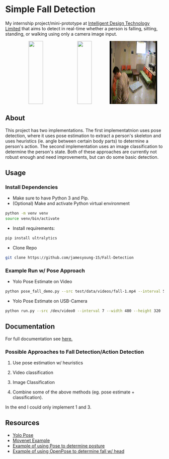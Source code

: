 # Simple Fall Detection
<!-- Github Repo [here](https://github.com/jamesyoung-15/FallDetection). Quick proto-type project that aims to detect in real-time whether a person is falling, sitting, standing, or walking using only a camera image input. -->

My internship project/mini-prototype at [Intelligent Design Technology Limited](https://intelligentdesign.hk/english/) that aims to detect in real-time whether a person is falling, sitting, standing, or walking using only a camera image input.

<p align="middle">
    <img src="./docs/media/demo-1.gif" width="30%" height="200px"/>
    <img src="./docs/media/demo-2.gif" width="30%" height="200px"/>
    <img src="./docs/media/demo-3.gif" width="30%" height="200px"/>
</p>

## About
This project has two implementations. The first implementatnion uses pose detection, where it uses pose estimation to extract a person's skeleton and uses heuristics (ie. angle between certain body parts) to determine a person's action. The second implementation uses an image classification to determine the person's state. Both of these approaches are currently not robust enough and need improvements, but can do some basic detection.



## Usage
### Install Dependencies
- Make sure to have Python 3 and Pip. 
- (Optional) Make and activate Python virtual environment

``` bash
python -m venv venv
source venv/bin/activate
```

- Install requirements:

``` bash
pip install ultralytics
```

- Clone Repo
```bash
git clone https://github.com/jamesyoung-15/Fall-Detection
```

### Example Run w/ Pose Approach
-  Yolo Pose Estimate on Video
```bash
python pose_fall_demo.py --src test/data/videos/fall-1.mp4 --interval 5 --pose_type 0
```

-  Yolo Pose Estimate on USB-Camera
```bash
python run.py --src /dev/video0 --interval 7 --width 480 --height 320
```


## Documentation
For full documentation see [here.](./docs/Documentation.md)
### Possible Approaches to Fall Detection/Action Detection
1. Use pose estimation w/ heuristics

2. Video classification

3. Image Classification

4. Combine some of the above methods (eg. pose estimate + classification).

In the end I could only implement 1 and 3. 

## Resources
- [Yolo Pose](https://docs.ultralytics.com/tasks/pose/)
- [Movenet Example](https://github.com/Kazuhito00/MoveNet-Python-Example/tree/main)
- [Example of using Pose to determine posture](https://bozliu.medium.com/dynamic-siting-posture-recognition-and-correction-68ae418fbc77)
- [Example of using OpenPose to determine fall w/ head](https://github.com/augmentedstartups/Pose-Estimation/tree/master/3.%20Fall%20Detection)